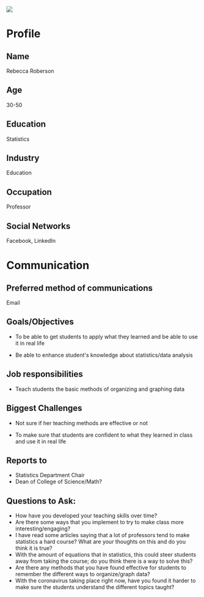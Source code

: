 ![](https://www.google.com/url?sa=i&url=https%3A%2F%2Ficons-for-free.com%2Ffemale%2Bperson%2Buser%2Bwoman%2Byoung%2Bicon-1320196266256009072%2F&psig=AOvVaw2KJQRUfsstgRBE_lHbkQdJ&ust=1587062444341000&source=images&cd=vfe&ved=0CAIQjRxqFwoTCPiD976K6-gCFQAAAAAdAAAAABAD)

# Profile

## Name
Rebecca Roberson

## Age
30-50

## Education
Statistics

## Industry
Education

## Occupation
Professor

## Social Networks
Facebook, LinkedIn

# Communication

## Preferred method of communications
Email

## Goals/Objectives
- To be able to get students to apply what they learned and be able to use it in real life

- Be able to enhance student's knowledge about statistics/data analysis

## Job responsibilities
- Teach students the basic methods of organizing and graphing data

## Biggest Challenges
- Not sure if her teaching methods are effective or not

- To make sure that students are confident to what they learned in class and use it in real life

## Reports to
- Statistics Department Chair
- Dean of College of Science/Math?

## Questions to Ask:
- How have you developed your teaching skills over time?
- Are there some ways that you implement to try to make class more interesting/engaging?
- I have read some articles saying that a lot of professors tend to make statistics a hard course? What are your thoughts on this and do you think it is true? 
- With the amount of equations that in statistics, this could steer students away from taking the course; do you think there is a way to solve this?
- Are there any methods that you have found effective for students to remember the different ways to organize/graph data?
- With the coronavirus taking place right now, have you found it harder to make sure the students understand the different topics taught?
